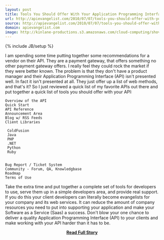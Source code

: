 ```yaml
---
layout: post
title: Tools You Should Offer With Your Application Programming Interface (API)
url: http://apievangelist.com/2010/07/07/tools-you-should-offer-with-your-application-program-interface-api/
source: http://apievangelist.com/2010/07/07/tools-you-should-offer-with-your-application-program-interface-api/
domain: apievangelist.com
image: http://kinlane-productions.s3.amazonaws.com/cloud-computing/shoveling-poop.jpg
---
```

{% include JB/setup %}<p>I am spending some time putting together some recommendations for a vendor on their API. They are a payment gateway, that offers something no other payment gateway offers. I really feel they could rock the market if they were better known.
The problem is that they don't have a product manager and their Application Programming Interface (API) isn't presented well. In fact it isn't presented at all. They just offer up a list of web methods, and that's it?
So I just reviewed a quick list of my favorite APIs out there and put together a quick list of tools you should offer with your API:

	Overview of the API
	Quick Start
	API Reference
	Announcement Area
	Blog w/ RSS Feeds
	Client Libraries

	 ColdFusion
	 Java
	 PHP
	 .NET
	 Python
	 Ruby


	Bug Report / Ticket System
	Community - Forum, QA, Knowledgbase
	Roadmap
	Terms of Use

Take the extra time and put together a complete set of tools for developers to use, serve them up in a simple developers area, and provide real support. If you do this your client developers can literally become evangelists for your company and its web services. It can reduce the amount of company resources you need to put into supporting your application and make your Software as a Service (Saas) a success.
Don't blow your one chance to deliver a quality Application Programming Interface (API) to your clients and make working with your API harder than it has to be.</p>
<center><p><a href="http://apievangelist.com/2010/07/07/tools-you-should-offer-with-your-application-program-interface-api/" style='padding:25px; font-sze:18px; font-weight: bold;'>Read Full Story</a></p></center>

